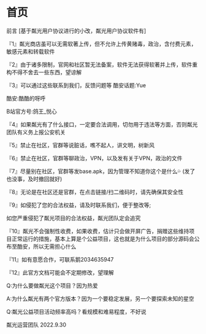 # 首页
前言
[基于粼光用户协议进行的小改，粼光用户协议软件有]

『1』粼光商店虽可以无需软著上传，但不允许上传黄赌毒，政治，含付费元素，敏感元素和转载软件

『2』由于诸多限制，官网和社区暂无法备案，软件无法获得软著并上传，软件重构不得不舍去一些东西，望谅解

『3』可以通过这些联系到我们，反馈问题等
酷安话题:Yue 

酷安:酷酷的呀呼

B站官方号:鸽王_悦心

『4』如果粼光有了什么接口，一定要合法调用，切勿用于违法等方面，否则粼光团队有义务上报公安机关

『5』禁止在社区，官群等说脏话，噍不起人，讲文明，树新风

『6』禁止在社区，官群等聊政治，VPN，以及发有关于VPN，政治的文件

『7』尽量别在社区，官群等发base.apk，因为管理不知道你这个是什么💦 (发了也没事，及时撤回就好)

『8』无论是在社区还是官群，在点击链接/扫二维码时，请先确保其安全性

『9』如侵犯了您的合法权益，请及时联系我们，便于整改等;

如您严重侵犯了粼光项目的合法权益，粼光团队定会追究

『10』粼光不会强制性收费，如果收费，估计只会做开屏广告，捐赠这些维持项目正常运行的措施，基本上算是个公益项目，这也就是为什么项目的部分源码会公布至酷安，所以无需担心什么

『11』如有意愿合作，可联系鹅2034635947

『12』此官方文档可能会不定期修改，望理解

Q:为什么要做粼光这个项目？因为热爱

A:为什么粼光有两个官方版本？因为一个要稳定发展，另一个要探索未知的星空

Q:粼光公益项目活动频率高吗？看规模和难易程度，不好说


粼光运营团队
2022.9.30

